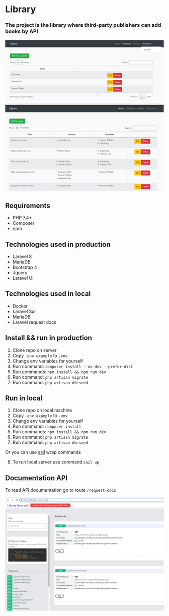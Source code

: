 # Library
### The project is the library where third-party publishers can add books by API
![](./resources/img/screen_1.PNG)
![](./resources/img/screen_2.PNG)

## Requirements

- PHP 7.4+
- Composer
- npm

## Technologies used in production

- Laravel 8
- MariaDB
- Bootstrap 4
- Jquery  
- Laravel UI

## Technologies used in local
- Docker
- Laravel Sail
- MariaDB
- Laravel request docs

## Install && run in production

1. Clone repo on server
2. Copy `.env.example` to `.env`
3. Change env variables for yourself
4. Run command: `composer install --no-dev --prefer-dist`
5. Run commands: `npm install && npm run dev`
6. Run command: `php artisan migrate`
7. Run command:  `php artisan db:seed`

## Run in local

1. Clone repo on local machine
2. Copy `.env.example` to `.env`
3. Change env variables for yourself
4. Run command: `composer install`
5. Run commands: `npm install && npm run dev`
6. Run command: `php artisan migrate`
7. Run command:  `php artisan db:seed`

  Or you can use [sail](https://laravel.com/docs/8.x/sail) wrap commands

8. To run local server use command `sail up`

## Documentation API

To read API documentation go to route `/request-docs`

![](./resources/img/screen_3.PNG)



